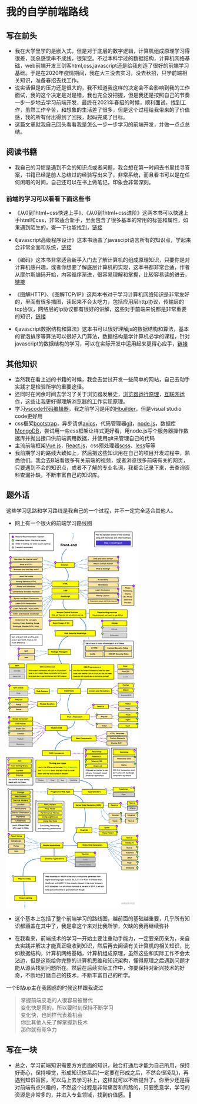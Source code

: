 # 我的自学前端路线
## 写在前头
- 我在大学里学的是嵌入式，但是对于底层的数字逻辑，计算机组成原理学习得很差，我总感觉串不成线，很架空。不过本科学过的数据结构，计算机网络基础，web前端开发三剑客html,css,javascript还是给我创造了很好的前端学习基础。于是在2020年疫情期间，我在大三没去实习，没去秋招，只学前端相关知识，准备春招去找工作。
- 说实话但是的压力还是很大的，我不知道我这样的决定会不会影响到我的工作面试，我的这个决定是对是错，我也完全没把握，但是我还是按照自己的节奏一步一步地去学习前端开发，最终在2021年春招的时候，顺利面试，找到工作，虽然工作辛苦，和想象的生活差了很多，但是这个过程给我带来的了价值感，我的所有付出得到了回报，起码完成了目标。
- 这篇文章就我自己回头看看我是怎么一步一步学习的前端开发，并做一点点总结。
## 阅读书籍
- 我自己的习惯是遇到不会的知识点或者问题，我会想在第一时间去书里找寻答案，书籍已经是前人总结过的经验写出来了，非常系统，而且看书可以是在任何闲暇的时间，自己还可以在书上做笔记，印象会非常深刻。
### 前端的学习可以看看下面这些书

- 《从0到1html+css快速上手》、《从0到1html+css进阶》这两本书可以快速上手html和css，非常适合新手，里面包含了很多基本的常用的标签和属性，如果遇到陌生的，查一下也能找到，[链接](https://detail.tmall.com/item.htm?spm=a220m.1000858.1000725.21.5d063d7d6sZaWp&id=611170446835&areaId=510100&user_id=2541072356&cat_id=2&is_b=1&rn=317d0d854de132533332def92fa50aec)

- 《javascript高级程序设计》这本书涵盖了javascipt语言所有的知识点，学起来会非常全面和系统，[链接](https://detail.tmall.com/item.htm?spm=a220m.1000858.0.0.1b5d46e2oHcDcc&id=520830234267&areaId=510100&is_b=1&cat_id=2&q=%25B8%25DF%25BC%25B6+%25B3%25CC%25D0%25F2+%25C9%25E8%25BC%25C6)

- 《编码》这本书非常适合新手入门去了解计算机的组成原理知识，只要你是对计算机感兴趣，或者你想要了解底层计算机的实现，这本书都非常合适，作者从摩尔斯编码开始，内容循序渐进，很容易理解和掌握，比较容易读的进去，[链接](https://detail.tmall.com/item.htm?spm=a220m.1000858.1000725.6.44454c35HYoQFa&id=646660999739&areaId=510100&user_id=1020536390&cat_id=2&is_b=1&rn=8df08e4f5d678163c8540bc8c0ca51e5)

- 《图解HTTP》、《图解TCP/IP》这两本书对于学习计算机网络知识是非常友好的，里面有很多插图，读起来不会太吃力，包括应用层http协议，传输层的tcp协议，网络层的ip协议都有很好的讲解，这些对于前端来说都是非常重要的知识，[链接](https://detail.tmall.com/item.htm?spm=a220m.1000858.1000725.6.4f0ac9b1pc3C9l&id=565082048387&areaId=510100&user_id=2145487409&cat_id=2&is_b=1&rn=f36a82a44e06f1506a4a912998b23fd1)

- 《javascript数据结构和算法》这本书可以很好理解js的数据结构和算法，基本的冒泡排序等算法可以很好入门算法，数据结构是学计算机必学的课程，针对javascript的数据结构的学习，可以在实际开发中运用起来更得心应手，[链接](https://detail.tmall.com/item.htm?spm=a220m.1000858.1000725.11.583b7f4bz4Yeho&id=643023902284&areaId=510100&user_id=2211213114216&cat_id=2&is_b=1&rn=2a6b9e0794f8e04da6942a822e607e91)
## 其他知识
- 当然我在看上述的书籍的时候，我会去尝试开发一些简单的网站，自己去动手实践才是检验所学的重要途径。
- 还同时在闲余时间去学习了关于浏览器发展史，[浏览器运行原理](https://www.bilibili.com/video/BV1x54y1B7RE)，[互联网运作](https://www.bilibili.com/video/BV1Rz4y197Jd)，这些让我更好得理解浏览器的工作实现原理。
- 学习[vscode代码编辑器](https://code.visualstudio.com/)，我之前学习是用的[Hbuilder](https://www.dcloud.io/)，但是visual studio code更好用
- css框架[bootstrap](https://v3.bootcss.com/)，异步请求[axios](http://www.axios-js.com/)，代码管理器[git](https://git-scm.com/)，[node.js](https://nodejs.org/zh-cn/)，数据库[MongoDB](https://docs.mongodb.com/)，尝试用一些css框架让样式更好看，用node.js写个服务器操作数据库并抛出接口供前端调用数据，并使用git来管理自己的代码
- 主流前端框架[Vue.js](https://cn.vuejs.org/)，[React.js](https://react.docschina.org/)，css预处理器[scss](https://sass-lang.com/guide)、[less](https://less.bootcss.com/)等等
- 我前期学习的路线大致如上，然后把这些知识用在自己的项目开发过程中，熟悉他们。我会去B站看很多有关前端的视频，或者浏览很多前端有关的网页，只要遇到不会的知识点，或者不了解的专业名词，我都会记录下来，去查询资料查漏补缺，不断丰富自己的知识库。

## 题外话
这些学习思路和学习路线是我自己的一个过程，并不一定完全适合其他人。
- 网上有一个很火的前端学习路线图

![An image](../../public/learnroad/0.png)

- 这个基本上包括了整个前端学习的路线图，越前面的基础越重要，几乎所有知识都涵盖在其中了，我是拿这个来对比我所学，欠缺的我再继续弥补

- 在我看来，前端技术的学习一开始主要注重动手能力，一定要亲历亲为，亲自去实践并解决才能真正吸收到知识，然后再去阅读有关计算机的相关知识，比如数据结构，计算机网络基础，计算机组成原理，虽然这些和实际工作不会太沾边，但是这能给你完整的计算机思维和知识架构，懂得原理之后遇到问题才能从源头找到问题所在。然后在后续实际工作中，你要保持对新兴技术的好奇，不断地打磨自己的技术，不断丰富自己的所学。

一个B站up主在我困惑的时候这样跟我说过
> 掌握前端皮毛的人很容易被替代<br>
变化快是真的，所以要时刻保持不断学习<br>
变化快，也同样代表着机会<br>
你比其他人先了解掌握新技术<br>
那你就有竞争力

## 写在一块
- 总之，学习前端知识需要方方面面的知识，融合打通后才能为自己所用，保持好奇心，保持嗅觉，形成知识体系后(一定要在形成之后，不然会很凌乱)，再遇到知识盲区，可以马上去学习补上，这样就可以不断提升了。你至少还是得对前端有点兴趣的，不然这个过程是非常痛苦和煎熬的，只要愿意学，学习的资源是非常多的，并进入专业领域，找到价值感。:100:
